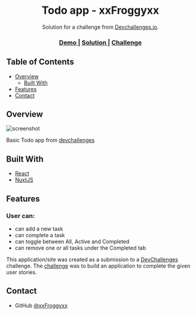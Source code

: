 <!-- Please update value in the {}  -->

<h1 align="center">Todo app - xxFroggyxx</h1>

<div align="center">
   Solution for a challenge from  <a href="http://devchallenges.io" target="_blank">Devchallenges.io</a>.
</div>

<div align="center">
  <h3>
    <a href="https://todo-app-xxfroggyxx.vercel.app/">
      Demo
    </a>
    <span> | </span>
    <a href="https://github.com/xxFroggyxx/Todo-app">
      Solution
    </a>
    <span> | </span>
    <a href="https://devchallenges.io/challenges/hH6PbOHBdPm6otzw2De5">
      Challenge
    </a>
  </h3>
</div>

<!-- TABLE OF CONTENTS -->

## Table of Contents

- [Overview](#overview)
  - [Built With](#built-with)
- [Features](#features)
- [Contact](#contact)

<!-- OVERVIEW -->

## Overview

![screenshot](https://raw.githubusercontent.com/xxFroggyxx/Todo-app/main/public/screenshot.png?token=GHSAT0AAAAAABQ6CQRLQOSXN6MPHVENFHTKYPWZ52Q)

Basic Todo app from [devchallenges](https://devchallenges.io/)

## Built With

- [React](https://reactjs.org/)
- [NuxtJS](https://nuxtjs.org/)

## Features

### User can:

- can add a new task
- can complete a task
- can toggle between All, Active and Completed
- can remove one or all tasks under the Completed tab

This application/site was created as a submission to a [DevChallenges](https://devchallenges.io/challenges) challenge. The [challenge](https://devchallenges.io/challenges/hH6PbOHBdPm6otzw2De5) was to build an application to complete the given user stories.

## Contact

- GitHub [@xxFroggyxx](https://github.com/xxFroggyxx/)
